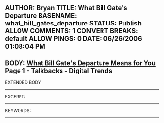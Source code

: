 AUTHOR: Bryan
TITLE: What Bill Gate's Departure
BASENAME: what_bill_gates_departure
STATUS: Publish
ALLOW COMMENTS: 1
CONVERT BREAKS: __default__
ALLOW PINGS: 0
DATE: 06/26/2006 01:08:04 PM
-----
BODY:
<a title="
What Bill Gate%u2019s Departure Means for You Page 1 - Talkbacks - Digital Trends
" href="http://news.digitaltrends.com/talkback127.html">
What Bill Gate's Departure Means for You Page 1 - Talkbacks - Digital Trends
</a>
-----
EXTENDED BODY:

-----
EXCERPT:

-----
KEYWORDS:

-----


